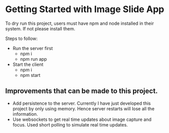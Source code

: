 # Getting Started with Image Slide App

To dry run this project, users must have npm and node installed in their system. If not please install them.

Steps to follow:
* Run the server first
    * npm i
    * npm run app
* Start the client
    * npm i
    * npm start    

## Improvements that can be made to this project.

* Add persistence to the server. Currently I have just developed this project by only using memory. Hence server restarts will lose all the information.
* Use websockets to get real time updates about image capture and focus. Used short polling to simulate real time updates.
